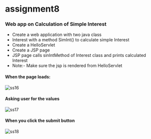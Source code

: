 # assignment8
### Web app on Calculation of Simple Interest
* Create a web application with two java class
* Interest with a method SimInt() to calculate simple Interest
* Create a HelloServlet
* Create a JSP page
* JSP page calls sinIntMethod of Interest class and prints calculated Interest
* Note:- Make sure the jsp is rendered from HelloServlet

#### When the page loads:

![ss16](https://user-images.githubusercontent.com/124228487/217720776-3f250326-f628-4906-9eb8-59c9d288ee1d.png)

#### Asking user for the values

![ss17](https://user-images.githubusercontent.com/124228487/217720785-b62d9f85-f679-406d-abcc-ab209eef0859.png)

#### When you click the submit button

![ss18](https://user-images.githubusercontent.com/124228487/217720792-a30f751c-2c0e-466a-890e-4b43ad102978.png)
